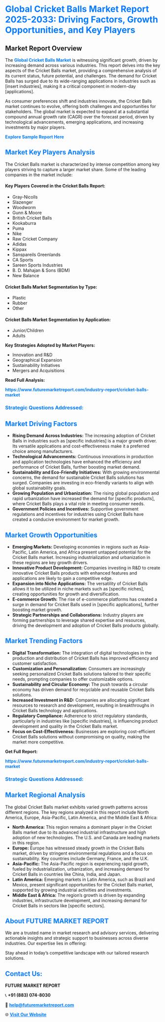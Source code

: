 <h1 style="color: #007BFF;">Global Cricket Balls Market Report 2025-2033: Driving Factors, Growth Opportunities, and Key Players</h1>

<section id="overview">
<h2>Market Report Overview</h2>
<p>The <a href="https://www.futuremarketreport.com/industry-report/cricket-balls-market" style="color: #007BFF; text-decoration: none;"><strong>Global Cricket Balls Market</strong></a> is witnessing significant growth, driven by increasing demand across various industries. This report delves into the key aspects of the Cricket Balls market, providing a comprehensive analysis of its current status, future potential, and challenges. The demand for Cricket Balls has surged due to its wide-ranging applications in industries such as [insert industries], making it a critical component in modern-day [applications].</p>
<p>As consumer preferences shift and industries innovate, the Cricket Balls market continues to evolve, offering both challenges and opportunities for stakeholders. The global market is expected to expand at a substantial compound annual growth rate (CAGR) over the forecast period, driven by technological advancements, emerging applications, and increasing investments by major players.</p>
</section>

<section id="overview">
<p><a href="https://www.futuremarketreport.com/request-sample/reportId=102576" style="color: #007BFF; text-decoration: none;"><strong>Explore Sample Report Here</strong></a></p>
</section>

<section id="key-players">
<h2 style="color: #007BFF;">Market Key Players Analysis</h2>
<p>The Cricket Balls market is characterized by intense competition among key players striving to capture a larger market share. Some of the leading companies in the market include:</p>
<h4>Key Players Covered in the Cricket Balls Report:</h4>
<ul><li>Gray-Nicolls</li><li>Slazenger</li><li>Woodworm</li><li>Gunn &amp; Moore</li><li>British Cricket Balls</li><li>Kookaburra</li><li>Puma</li><li>Nike</li><li>Raw Cricket Company</li><li>Adidas</li><li>Kippax</li><li>Sanspareils Greenlands</li><li>CA Sports</li><li>Sareen Sports Industries</li><li>B. D. Mahajan &amp; Sons (BDM)</li><li>New Balance</li></ul>
<h4>Cricket Balls Market Segmentation by Type:</h4>
<ul><li>Plastic</li><li>Rubber</li><li>Other</li></ul>

<h4>Cricket Balls Market Segmentation by Application:</h4>
<ul><li>Junior/Children</li><li>Adults</li></ul>
<p><strong>Key Strategies Adopted by Market Players:</strong></p>
<ul>
<li>Innovation and R&D</li>
<li>Geographical Expansion</li>
<li>Sustainability Initiatives</li>
<li>Mergers and Acquisitions</li>
</ul>
</section>

<section>
<p><strong>Read Full Analysis: </strong></p><a href="https://www.futuremarketreport.com/industry-report/cricket-balls-market" style="color: #007BFF; text-decoration: none;"><strong>https://www.futuremarketreport.com/industry-report/cricket-balls-market</strong></a>
<h3 style="color: #007BFF;">Strategic Questions Addressed:</h3>
</section>

<section id="driving-factors">
<h2 style="color: #007BFF;">Market Driving Factors</h2>
<ul>
<li><strong>Rising Demand Across Industries:</strong> The increasing adoption of Cricket Balls in industries such as [specific industries] is a major growth driver. Its versatile applications and cost-effectiveness make it a preferred choice among manufacturers.</li>
<li><strong>Technological Advancements:</strong> Continuous innovations in production and application technologies have enhanced the efficiency and performance of Cricket Balls, further boosting market demand.</li>
<li><strong>Sustainability and Eco-Friendly Initiatives:</strong> With growing environmental concerns, the demand for sustainable Cricket Balls solutions has surged. Companies are investing in eco-friendly variants to align with global sustainability goals.</li>
<li><strong>Growing Population and Urbanization:</strong> The rising global population and rapid urbanization have increased the demand for [specific products], where Cricket Balls plays a vital role in meeting consumer needs.</li>
<li><strong>Government Policies and Incentives:</strong> Supportive government regulations and incentives for industries using Cricket Balls have created a conducive environment for market growth.</li>
</ul>
</section>

<section id="growth-opportunities">
<h2 style="color: #007BFF;">Market Growth Opportunities</h2>
<ul>
<li><strong>Emerging Markets:</strong> Developing economies in regions such as Asia-Pacific, Latin America, and Africa present untapped potential for the Cricket Balls market. Increasing industrialization and urbanization in these regions are key growth drivers.</li>
<li><strong>Innovative Product Development:</strong> Companies investing in R&D to create innovative Cricket Balls products with enhanced features and applications are likely to gain a competitive edge.</li>
<li><strong>Expansion into Niche Applications:</strong> The versatility of Cricket Balls allows it to be utilized in niche markets such as [specific niches], creating opportunities for growth and diversification.</li>
<li><strong>E-commerce Growth:</strong> The rise of e-commerce platforms has created a surge in demand for Cricket Balls used in [specific applications], further boosting market growth.</li>
<li><strong>Strategic Partnerships and Collaborations:</strong> Industry players are forming partnerships to leverage shared expertise and resources, driving the development and adoption of Cricket Balls products globally.</li>
</ul>
</section>

<section id="trending-factors">
<h2 style="color: #007BFF;">Market Trending Factors</h2>
<ul>
<li><strong>Digital Transformation:</strong> The integration of digital technologies in the production and distribution of Cricket Balls has improved efficiency and customer satisfaction.</li>
<li><strong>Customization and Personalization:</strong> Consumers are increasingly seeking personalized Cricket Balls solutions tailored to their specific needs, prompting companies to offer customizable options.</li>
<li><strong>Sustainability and Circular Economy:</strong> The push towards a circular economy has driven demand for recyclable and reusable Cricket Balls solutions.</li>
<li><strong>Increased Investment in R&D:</strong> Companies are allocating significant resources to research and development, resulting in breakthroughs in Cricket Balls technology and applications.</li>
<li><strong>Regulatory Compliance:</strong> Adherence to strict regulatory standards, particularly in industries like [specific industries], is influencing product development and quality in the Cricket Balls market.</li>
<li><strong>Focus on Cost-Effectiveness:</strong> Businesses are exploring cost-efficient Cricket Balls solutions without compromising on quality, making the market more competitive.</li>
</ul>
</section>

<section>
<p><strong>Get Full Report: </strong></p><a href="https://www.futuremarketreport.com/industry-report/cricket-balls-market" style="color: #007BFF; text-decoration: none;"><strong>https://www.futuremarketreport.com/industry-report/cricket-balls-market</strong></a>
<h3 style="color: #007BFF;">Strategic Questions Addressed:</h3>
</section>


<section id="regional-analysis">
<h2 style="color: #007BFF;">Market Regional Analysis</h2>
<p>The global Cricket Balls market exhibits varied growth patterns across different regions. The key regions analyzed in this report include North America, Europe, Asia-Pacific, Latin America, and the Middle East & Africa:</p>
<ul>
<li><strong>North America:</strong> This region remains a dominant player in the Cricket Balls market due to its advanced industrial infrastructure and high adoption of new technologies. The U.S. and Canada are leading markets in this region.</li>
<li><strong>Europe:</strong> Europe has witnessed steady growth in the Cricket Balls market, driven by stringent environmental regulations and a focus on sustainability. Key countries include Germany, France, and the U.K.</li>
<li><strong>Asia-Pacific:</strong> The Asia-Pacific region is experiencing rapid growth, fueled by industrialization, urbanization, and increasing demand for Cricket Balls in countries like China, India, and Japan.</li>
<li><strong>Latin America:</strong> Emerging markets in Latin America, such as Brazil and Mexico, present significant opportunities for the Cricket Balls market, supported by growing industrial activities and investments.</li>
<li><strong>Middle East & Africa:</strong> The region’s growth is driven by expanding industries, infrastructure development, and increasing demand for Cricket Balls in sectors like [specific sectors].</li>
</ul>
</section>

<footer>
<h2 style="color: #007BFF;">About FUTURE MARKET REPORT</h2>
<p>We are a trusted name in market research and advisory services, delivering actionable insights and strategic support to businesses across diverse industries. Our expertise lies in offering:</p>

<p>Stay ahead in today’s competitive landscape with our tailored research solutions.</p>

<h2 style="color: #007BFF;">Contact Us:</h2>
<p><strong>FUTURE MARKET REPORT</strong></p>
<p>📞 <strong>+91 (883) 074-8030</strong></p>
<p>📧 <strong><a href="mailto:help@futuremarketreport.com" style="color: #007BFF;">help@futuremarketreport.com</a></strong></p>
<p>🌐 <strong><a href="https://www.futuremarketreport.com/" style="color: #007BFF;">Visit Our Website</a></strong></p>
</footer>